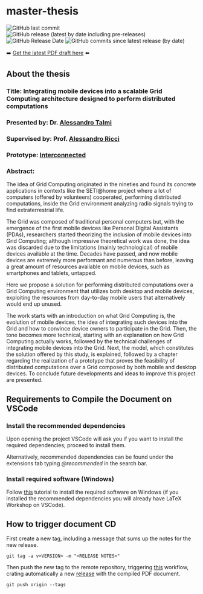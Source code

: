 # master-thesis
![GitHub last commit](https://img.shields.io/github/last-commit/Tale152/master-thesis)
![GitHub release (latest by date including pre-releases)](https://img.shields.io/github/v/release/Tale152/master-thesis?include_prereleases)
![GitHub Release Date](https://img.shields.io/github/release-date/Tale152/master-thesis)
![GitHub commits since latest release (by date)](https://img.shields.io/github/commits-since/Tale152/master-thesis/latest)

➡️ [Get the latest PDF draft here](https://github.com/Tale152/master-thesis/releases/latest) ⬅️

## About the thesis
### Title: __Integrating mobile devices into a scalable Grid Computing architecture designed to perform distributed computations__

### Presented by: Dr. [Alessandro Talmi](https://github.com/Tale152)

### Supervised by: Prof. [Alessandro Ricci](https://www.unibo.it/sitoweb/a.ricci)

### Prototype: [Interconnected](https://github.com/Interconnected-project)  

### Abstract:
The idea of Grid Computing originated in the nineties and found its concrete applications in contexts like the SETI@home project where a lot of computers (offered by volunteers) cooperated, performing distributed computations, inside the Grid environment analyzing radio signals trying to find extraterrestrial life.  

The Grid was composed of traditional personal computers but, with the emergence of the first mobile devices like Personal Digital Assistants (PDAs), researchers started theorizing the inclusion of mobile devices into Grid Computing; although impressive theoretical work was done, the idea was discarded due to the limitations (mainly technological) of mobile devices available at the time. Decades have passed, and now mobile devices are extremely more performant and numerous than before, leaving a great amount of resources available on mobile devices, such as smartphones and tablets, untapped. 

Here we propose a solution for performing distributed computations over a Grid Computing environment that utilizes both desktop and mobile devices, exploiting the resources from day-to-day mobile users that alternatively would end up unused.

The work starts with an introduction on what Grid Computing is, the evolution of mobile devices, the idea of integrating such devices into the Grid and how to convince device owners to participate in the Grid. Then, the tone becomes more technical, starting with an explanation on how Grid Computing actually works, followed by the technical challenges of integrating mobile devices into the Grid. Next, the model, which constitutes the solution offered by this study, is explained, followed by a chapter regarding the realization of a prototype that proves the feasibility of distributed computations over a Grid composed by both mobile and desktop devices. To conclude future developments and ideas to improve this project are presented.

## Requirements to Compile the Document on VSCode
### Install the recommended dependencies
Upon opening the project VSCode will ask you if you want to install the required dependencies; proceed to install them.  

Alternatively, recommended dependencies can be found under the extensions tab typing _@recommended_ in the search bar.

### Install required software (Windows)
Follow [this](https://www.youtube.com/watch?v=4lyHIQl4VM8) tutorial to install the required software on Windows (if you installed the recommended dependencies you will already have LaTeX Workshop on VSCode).

## How to trigger document CD
First create a new tag, including a message that sums up the notes for the new release.  
```console
git tag -a v<VERSION> -m "<RELEASE NOTES>" 
```
Then push the new tag to the remote repository, triggering [this](https://github.com/Tale152/master-thesis/blob/master/.github/workflows/compile-and-upload-latex.yml) workflow, crating automatically a new [release](https://github.com/Tale152/master-thesis/releases/latest) with the compiled PDF document.
```console
git push origin --tags
```
 